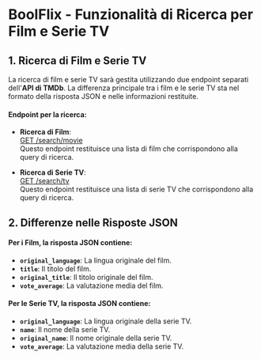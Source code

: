 # BoolFlix - Funzionalità di Ricerca per Film e Serie TV

## 1. Ricerca di Film e Serie TV

La ricerca di film e serie TV sarà gestita utilizzando due endpoint separati dell'**API di TMDb**. La differenza principale tra i film e le serie TV sta nel formato della risposta JSON e nelle informazioni restituite.

#### Endpoint per la ricerca:

- **Ricerca di Film**:  
  [GET /search/movie](https://developer.themoviedb.org/docs/getting-started)  
  Questo endpoint restituisce una lista di film che corrispondono alla query di ricerca.

- **Ricerca di Serie TV**:  
  [GET /search/tv](https://developer.themoviedb.org/docs/getting-started)  
  Questo endpoint restituisce una lista di serie TV che corrispondono alla query di ricerca.

## 2. Differenze nelle Risposte JSON

#### Per i **Film**, la risposta JSON contiene:

- **`original_language`**: La lingua originale del film.
- **`title`**: Il titolo del film.
- **`original_title`**: Il titolo originale del film.
- **`vote_average`**: La valutazione media del film.

#### Per le **Serie TV**, la risposta JSON contiene:

- **`original_language`**: La lingua originale della serie TV.
- **`name`**: Il nome della serie TV.
- **`original_name`**: Il nome originale della serie TV.
- **`vote_average`**: La valutazione media della serie TV.
